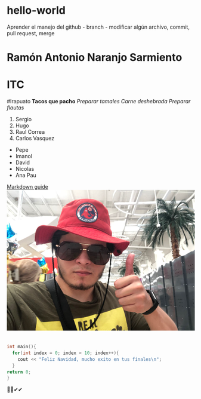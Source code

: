 # hello-world
Aprender el manejo del github - branch - modificar algún archivo, commit, pull request, merge
# Ramón Antonio Naranjo Sarmiento
# ITC
#Irapuato
**Tacos que pacho**
*Preparar tamales*
*Carne deshebrada*
*Preparar flautas*

1. Sergio
2. Hugo
3. Raul Correa
4. Carlos Vasquez

- Pepe
- Imanol
- David
- Nicolas
- Ana Pau


[Markdown guide](https://www.markdownguide.org/cheat-sheet/)
![alt text](imagen.png)

```c++

int main(){
  for(int index = 0; index < 10; index++){
    cout << "Feliz Navidad, mucho exito en tus finales\n";
  }
return 0;
}

```

🎁👀✔✔
